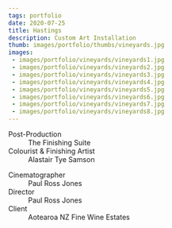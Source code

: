 ```yaml
---
tags: portfolio
date: 2020-07-25
title: Hastings
description: Custom Art Installation
thumb: images/portfolio/thumbs/vineyards.jpg
images:
 - images/portfolio/vineyards/vineyards1.jpg
 - images/portfolio/vineyards/vineyards2.jpg
 - images/portfolio/vineyards/vineyards3.jpg
 - images/portfolio/vineyards/vineyards4.jpg
 - images/portfolio/vineyards/vineyards5.jpg
 - images/portfolio/vineyards/vineyards6.jpg
 - images/portfolio/vineyards/vineyards7.jpg
 - images/portfolio/vineyards/vineyards8.jpg
---
```


<dl>
  <dt>Post-Production</dt>
  <dd>The Finishing Suite</dd>

  <dt>Colourist & Finishing Artist</dt>
  <dd>Alastair Tye Samson</dd>
</dl>

<dl>
  <dt>Cinematographer</dt>
  <dd>Paul Ross Jones</dd>

  <dt>Director</dt>
  <dd>Paul Ross Jones</dd>

  <dt>Client</dt>
  <dd>Aotearoa NZ Fine Wine Estates</dd>
</dl>
